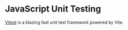 # JavaScript Unit Testing
[Vitest](https://vitest.dev/guide/) is a blazing fast unit test framework powered by Vite.
